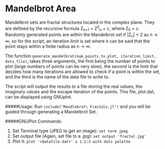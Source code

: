 # Mandelbrot Area

Mandelbrot sets are fractal structures located in the complex plane. They are defined by the recursive formula Z<sub>n+1</sub> = Z<sup>2</sup><sub>n</sub> + c, where Z<sub>0</sub> = c. Randomly generated points are within the Mandelbrot set if |Z<sub>n</sub>| < 2 as n -> ∞, so for the script, an iteration limit is set where it can be said that the point stays within a finite radius as n -> ∞.

The function ```generate_mandelbrot(num_points_to_plot, iteration_limit, data_file)```, takes three arguments, the first being the number of points to plot (large numbers of points can be very slow), the second is the limit that decides how many iterations are allowed to check if a point is within the set, and the third is the name of the data file to write to.

The script will output the results to a file storing the real values, the imaginary values and the escape iteration of the points. This file, plot.dat, can be displayed using GNUplot.

#####Usage:
Run `include("Mandlebrot\ Fractals.jl")` and you will be guided through generating a Mandelbrot Set.

#####GNUPlot Commands:

1. Set Terminal type (JPEG to get an image): ```set term jpeg```
2. Set output file (Again, set file to a .jpg): ```set output 'fractal.jpg'```
3. Plot it: ```plot '<datafile.dat>' u 1:2:3 with dots palette```


